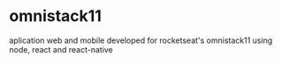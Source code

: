 # omnistack11

aplication web and mobile developed for rocketseat's omnistack11 using node, react and react-native
